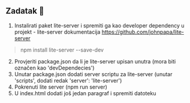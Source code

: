 ## Zadatak 📝

1.	Instalirati paket lite-server i spremiti ga kao developer dependency u projekt - lite-server dokumentacija https://github.com/johnpapa/lite-server
> npm install lite-server --save-dev
2.	Provjeriti package.json da li je lite-server upisan unutra (mora biti označen kao 'devDependecies')
3.	Unutar package.json dodati server scriptu za lite-server (unutar 'scripts', dodati redak 'server': 'lite-server')
4.	Pokrenuti lite server (npm run server)
5.	U index.html dodati još jedan paragraf i spremiti datoteku